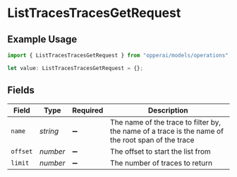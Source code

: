 # ListTracesTracesGetRequest

## Example Usage

```typescript
import { ListTracesTracesGetRequest } from "opperai/models/operations";

let value: ListTracesTracesGetRequest = {};
```

## Fields

| Field                                                                                             | Type                                                                                              | Required                                                                                          | Description                                                                                       |
| ------------------------------------------------------------------------------------------------- | ------------------------------------------------------------------------------------------------- | ------------------------------------------------------------------------------------------------- | ------------------------------------------------------------------------------------------------- |
| `name`                                                                                            | *string*                                                                                          | :heavy_minus_sign:                                                                                | The name of the trace to filter by, the name of a trace is the name of the root span of the trace |
| `offset`                                                                                          | *number*                                                                                          | :heavy_minus_sign:                                                                                | The offset to start the list from                                                                 |
| `limit`                                                                                           | *number*                                                                                          | :heavy_minus_sign:                                                                                | The number of traces to return                                                                    |
